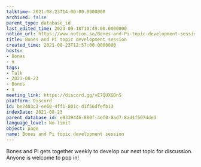 ```yaml
---
talktime: 2021-08-23T14:00:00.0000000
archived: false
parent_type: database_id
last_edited_time: 2023-09-18T10:49:00.0000000
notion_url: https://www.notion.so/Bones-and-Pi-topic-development-session-be2403c3ee604ff1801cd1f56dfefb13
title: Bones and Pi topic development session
created_time: 2021-08-23T12:57:00.0000000
hosts:
- Bones
- π
tags:
- Talk
- 2021-08-23
- Bones
- π
meeting_link: https://discord.gg/vE7QUXGDnS
platform: Discord
id: be2403c3-ee60-4ff1-801c-d1f56dfefb13
indexDate: 2021-08-23
parent_database_id: e9339446-880f-4ef0-8ad7-8ad1f507dded
language_level: No limit
object: page
name: Bones and Pi topic development session
---
```


Bones and Pi gets together weekly to develop our next topic for discussion.
Anyone is welcome to pop in!










